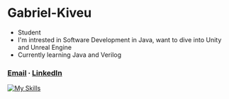 # Gabriel-Kiveu
- Student
- I'm intrested in Software Development in Java, want to dive into Unity and Unreal Engine
- Currently learning Java and  Verilog 
### [Email](mailto:gabek964@iastate.edu) ∙ [LinkedIn](https://www.linkedin.com/in/gabriel-kiveu) 
[![My Skills](https://skillicons.dev/icons?i=java,eclipse,c,&theme=dark)](https://skillicons.dev)
